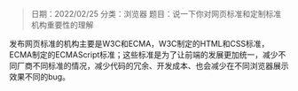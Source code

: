 > 日期：2022/02/25
分类：浏览器
题目：说一下你对网页标准和定制标准机构重要性的理解

发布网页标准的机构主要是W3C和ECMA，W3C制定的HTML和CSS标准，ECMA制定的ECMAScript标准；这些标准是为了让前端的发展更加统一，减少不同厂商不同标准的情况，减少代码的冗余、开发成本、也会减少在不同浏览器展示效果不同的bug。

